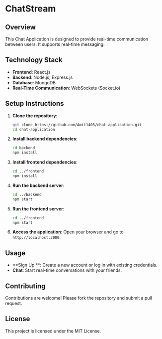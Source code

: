 # ChatStream

## Overview
This Chat Application is designed to provide real-time communication between users. It supports real-time messaging.

## Technology Stack
- **Frontend**: React.js
- **Backend**: Node.js, Express.js
- **Database**: MongoDB
- **Real-Time Communication**: WebSockets (Socket.io)

## Setup Instructions
1. **Clone the repository**:
    ```bash
    git clone https://github.com/Amit1405/chat-application.git
    cd chat-application
    ```

2. **Install backend dependencies**:
    ```bash
    cd backend
    npm install
    ```

3. **Install frontend dependencies**:
    ```bash
    cd ../frontend
    npm install
    ```

4. **Run the backend server**:
    ```bash
    cd ../backend
    npm start
    ```

5. **Run the frontend server**:
    ```bash
    cd ../frontend
    npm start
    ```

6. **Access the application**:
    Open your browser and go to `http://localhost:3000`.

## Usage
- **Sign Up **: Create a new account or log in with existing credentials.
- **Chat**: Start real-time conversations with your friends.

## Contributing
Contributions are welcome! Please fork the repository and submit a pull request.

## License
This project is licensed under the MIT License.

